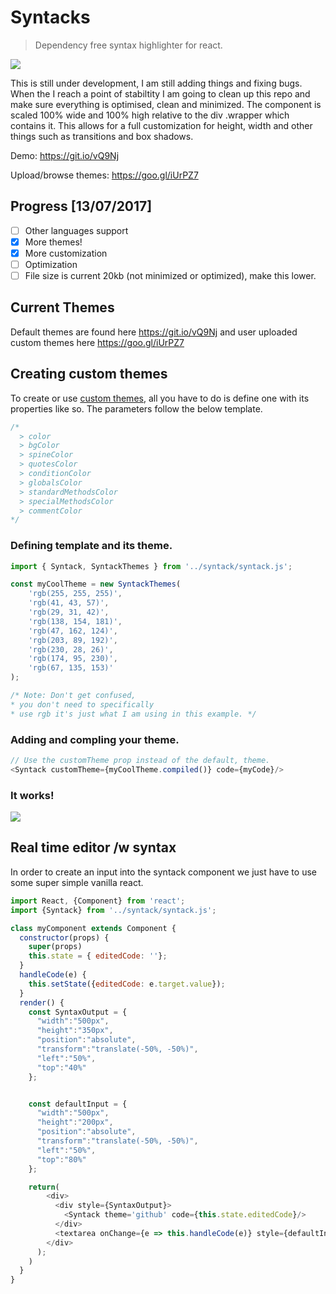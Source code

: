 # Syntacks

> Dependency free syntax highlighter for react.

![](http://i.imgur.com/y2xjYfG.gif)

This is still under development, I am still adding things and fixing bugs. When the I reach a point of stabiltity I am going to clean up this repo and make sure everything is optimised, clean and minimized. The component is scaled 100% wide and 100% high relative to the div .wrapper which contains it. This allows for a full customization for height, width and other things such as transitions and box shadows.

Demo: <https://git.io/vQ9Nj>

Upload/browse themes: <https://goo.gl/iUrPZ7>

## Progress [13/07/2017]

- [ ] Other languages support
- [X] More themes!
- [X] More customization
- [ ] Optimization
- [ ] File size is current 20kb (not minimized or optimized), make this lower.

## Current Themes

Default themes are found here <https://git.io/vQ9Nj> and user uploaded custom themes here <https://goo.gl/iUrPZ7>

## Creating custom themes

To create or use [custom themes](), all you have to do is define one with its properties like so. The parameters follow the below template.

```javascript
/*
  > color
  > bgColor
  > spineColor
  > quotesColor
  > conditionColor
  > globalsColor
  > standardMethodsColor
  > specialMethodsColor
  > commentColor
*/
```

### Defining template and its theme.

```javascript
import { Syntack, SyntackThemes } from '../syntack/syntack.js';

const myCoolTheme = new SyntackThemes(
    'rgb(255, 255, 255)',
    'rgb(41, 43, 57)',
    'rgb(29, 31, 42)',
    'rgb(138, 154, 181)',
    'rgb(47, 162, 124)',
    'rgb(203, 89, 192)',
    'rgb(230, 28, 26)',
    'rgb(174, 95, 230)',
    'rgb(67, 135, 153)'
);

/* Note: Don't get confused,
* you don't need to specifically
* use rgb it's just what I am using in this example. */
```

### Adding and compling your theme.

```javascript
// Use the customTheme prop instead of the default, theme.
<Syntack customTheme={myCoolTheme.compiled()} code={myCode}/>
```

### It works!

![](http://i.imgur.com/aY0qpH4.png)

## Real time editor /w syntax

In order to create an input into the syntack component we just have to use some super simple vanilla react.

```javascript
import React, {Component} from 'react';
import {Syntack} from '../syntack/syntack.js';

class myComponent extends Component {
  constructor(props) {
    super(props)
    this.state = { editedCode: ''};
  }
  handleCode(e) {
    this.setState({editedCode: e.target.value});
  }
  render() {
    const SyntaxOutput = {
      "width":"500px",
      "height":"350px",
      "position":"absolute",
      "transform":"translate(-50%, -50%)",
      "left":"50%",
      "top":"40%"
    };


    const defaultInput = {
      "width":"500px",
      "height":"200px",
      "position":"absolute",
      "transform":"translate(-50%, -50%)",
      "left":"50%",
      "top":"80%"
    };

    return(
        <div>
          <div style={SyntaxOutput}>
            <Syntack theme='github' code={this.state.editedCode}/>
          </div>
          <textarea onChange={e => this.handleCode(e)} style={defaultInput} />
        </div>
      );
    )
  }
}
```
